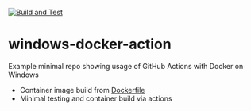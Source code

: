 [![Build and Test](https://github.com/collinmcneese/windows-docker-action/actions/workflows/build-and-test.yml/badge.svg)](https://github.com/collinmcneese/windows-docker-action/actions/workflows/build-and-test.yml)

# windows-docker-action

Example minimal repo showing usage of GitHub Actions with Docker on Windows

- Container image build from [Dockerfile](./Dockerfile)
- Minimal testing and container build via actions
